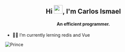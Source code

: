 <h2 align="center">Hi <img src="https://media.giphy.com/media/hvRJCLFzcasrR4ia7z/giphy.gif" width="28">, I'm Carlos Ismael</h2>
<h4 align="center">An efficient programmer.</h4>

- 🕵️‍♂️ I’m currently lerning redis and Vue

<p align="left"> <img src="https://komarev.com/ghpvc/?username=CarlsRemy" alt="Prince" /> </p>
